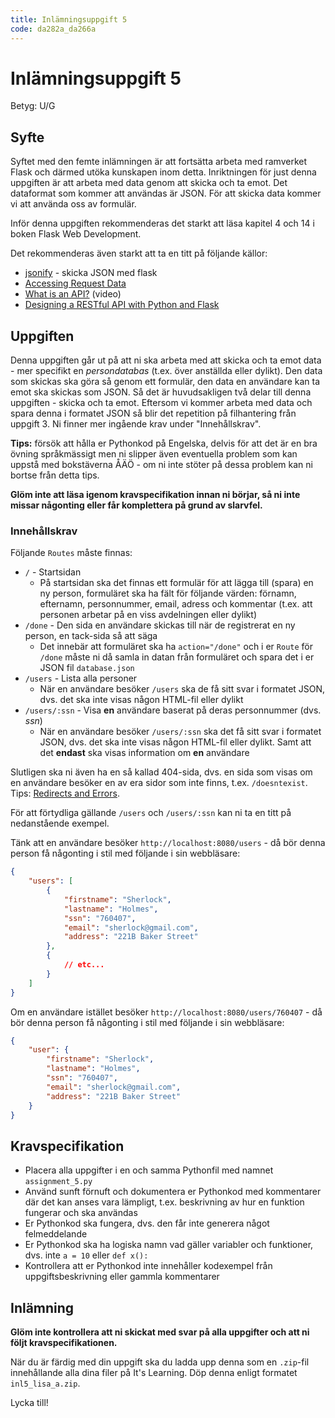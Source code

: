 ```yaml
---
title: Inlämningsuppgift 5
code: da282a_da266a
---
```


# Inlämningsuppgift 5

Betyg: U/G

## Syfte

Syftet med den femte inlämningen är att fortsätta arbeta med ramverket Flask och därmed utöka kunskapen inom detta. Inriktningen för just denna uppgiften är att arbeta med data genom att skicka och ta emot. Det dataformat som kommer att användas är JSON. För att skicka data kommer vi att använda oss av formulär.

Inför denna uppgiften rekommenderas det starkt att läsa kapitel 4 och 14 i boken Flask Web Development.

Det rekommenderas även starkt att ta en titt på följande källor:

* [jsonify](http://flask.pocoo.org/docs/0.11/api/#flask.json.jsonify) - skicka JSON med flask
* [Accessing Request Data](http://flask.pocoo.org/docs/0.11/quickstart/#accessing-request-data)
* [What is an API?](https://www.youtube.com/watch?v=s7wmiS2mSXY) (video)
* [Designing a RESTful API with Python and Flask](http://blog.miguelgrinberg.com/post/designing-a-restful-api-with-python-and-flask)

## Uppgiften

Denna uppgiften går ut på att ni ska arbeta med att skicka och ta emot data - mer specifikt en *persondatabas* (t.ex. över anställda eller dylikt). Den data som skickas ska göra så genom ett formulär, den data en användare kan ta emot ska skickas som JSON. Så det är huvudsakligen två delar till denna uppgiften - skicka och ta emot. Eftersom vi kommer arbeta med data och spara denna i formatet JSON så blir det repetition på filhantering från uppgift 3. Ni finner mer ingående krav under "Innehållskrav".

**Tips:** försök att hålla er Pythonkod på Engelska, delvis för att det är en bra övning språkmässigt men ni slipper även eventuella problem som kan uppstå med bokstäverna ÅÄÖ - om ni inte stöter på dessa problem kan ni bortse från detta tips.

**Glöm inte att läsa igenom kravspecifikation innan ni börjar, så ni inte missar någonting eller får komplettera på grund av slarvfel.** 

### Innehållskrav

Följande `Routes` måste finnas:

* `/` - Startsidan
    * På startsidan ska det finnas ett formulär för att lägga till (spara) en ny person, formuläret ska ha fält för följande värden: förnamn, efternamn, personnummer, email, adress och kommentar (t.ex. att personen arbetar på en viss avdelningen eller dylikt)
* `/done` - Den sida en användare skickas till när de registrerat en ny person, en tack-sida så att säga
    * Det innebär att formuläret ska ha `action="/done"` och i er `Route` för `/done` måste ni då samla in datan från formuläret och spara det i er JSON fil `database.json`
* `/users` - Lista alla personer
    * När en användare besöker `/users` ska de få sitt svar i formatet JSON, dvs. det ska inte visas någon HTML-fil eller dylikt
* `/users/:ssn` - Visa **en** användare baserat på deras personnummer (dvs. *ssn*)
    * När en användare besöker `/users/:ssn` ska det få sitt svar i formatet JSON, dvs. det ska inte visas någon HTML-fil eller dylikt. Samt att det **endast** ska visas information om **en** användare

Slutligen ska ni även ha en så kallad 404-sida, dvs. en sida som visas om en användare besöker en av era sidor som inte finns, t.ex. `/doesntexist`. Tips: [Redirects and Errors](http://flask.pocoo.org/docs/0.11/quickstart/#redirects-and-errors).

För att förtydliga gällande `/users` och `/users/:ssn` kan ni ta en titt på nedanstående exempel.

Tänk att en användare besöker `http://localhost:8080/users` - då bör denna person få någonting i stil med följande i sin webbläsare:

``` json
{
    "users": [
        {
            "firstname": "Sherlock",
            "lastname": "Holmes",
            "ssn": "760407",
            "email": "sherlock@gmail.com",
            "address": "221B Baker Street"
        },
        {
            // etc...
        }
    ]
}
```

Om en användare istället besöker `http://localhost:8080/users/760407` - då bör denna person få någonting i stil med följande i sin webbläsare:

``` json
{
    "user": {
        "firstname": "Sherlock",
        "lastname": "Holmes",
        "ssn": "760407",
        "email": "sherlock@gmail.com",
        "address": "221B Baker Street"
    }
}
```

## Kravspecifikation

* Placera alla uppgifter i en och samma Pythonfil med namnet `assignment_5.py`
* Använd sunft förnuft och dokumentera er Pythonkod med kommentarer där det kan anses vara lämpligt, t.ex. beskrivning av hur en funktion fungerar och ska användas
* Er Pythonkod ska fungera, dvs. den får inte generera något felmeddelande
* Er Pythonkod ska ha logiska namn vad gäller variabler och funktioner, dvs. inte `a = 10` eller `def x():`
* Kontrollera att er Pythonkod inte innehåller kodexempel från uppgiftsbeskrivning eller gammla kommentarer

## Inlämning

**Glöm inte kontrollera att ni skickat med svar på alla uppgifter och att ni följt kravspecifikationen.**

När du är färdig med din uppgift ska du ladda upp denna som en `.zip`-fil innehållande alla dina filer på It's Learning. Döp denna enligt formatet `inl5_lisa_a.zip`.

Lycka till!
